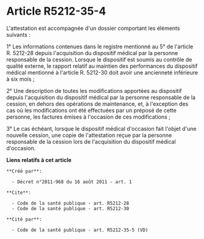 # Article R5212-35-4

L'attestation est accompagnée d'un dossier comportant les éléments suivants : 

1° Les informations contenues dans le registre mentionné au 5° de l'article R. 5212-28 depuis l'acquisition du dispositif
médical par la personne responsable de la cession. Lorsque le dispositif est soumis au contrôle de qualité externe, le
rapport relatif au maintien des performances du dispositif médical mentionné à l'article R. 5212-30 doit avoir une ancienneté
inférieure à six mois ; 

2° Une description de toutes les modifications apportées au dispositif depuis l'acquisition du dispositif médical par la
personne responsable de la cession, en dehors des opérations de maintenance, et, à l'exception des cas où les modifications
ont été effectuées par un préposé de cette personne, les factures émises à l'occasion de ces modifications ; 

3° Le cas échéant, lorsque le dispositif médical d'occasion fait l'objet d'une nouvelle cession, une copie de l'attestation
reçue par la personne responsable de la cession lors de l'acquisition du dispositif médical d'occasion.

**Liens relatifs à cet article**

	**Créé par**:

	  - Décret n°2011-968 du 16 août 2011 - art. 1

	**Cite**:

	  - Code de la santé publique - art. R5212-28
	  - Code de la santé publique - art. R5212-30

	**Cité par**:

	  - Code de la santé publique - art. R5212-35-5 (VD)
